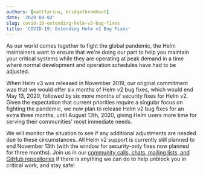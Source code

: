 ```yaml
---
authors: [mattfarina, bridgetkromhout]
date: '2020-04-03'
slug: covid-19-extending-helm-v2-bug-fixes
title: 'COVID-19: Extending Helm v2 Bug Fixes'
---
```



As our world comes together to fight the global pandemic, the Helm maintainers want to ensure that we're doing our part to help you maintain your critical systems while they are operating at peak demand in a time where normal development and operation schedules have had to be adjusted.
<!-- truncate -->

When Helm v3 was released in November 2019, our original commitment was that we would offer six months of Helm v2 bug fixes, which would end May 13, 2020, followed by six more months of security fixes for Helm v2. Given the expectation that current priorities require a singular focus on fighting the pandemic, we now plan to release Helm v2 bug fixes for an extra three months, until August 13th, 2020, giving Helm users more time for serving their communities' most immediate needs.

We will monitor the situation to see if any additional adjustments are needed due to these circumstances. All Helm v2 support is currently still planned to end November 13th (with the window for security-only fixes now planned for three months). Join us in our [community calls, chats, mailing lists, and GitHub repositories](https://github.com/helm/community/blob/main/communication.md) if there is anything we can do to help unblock you in critical work, and stay safe!

